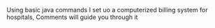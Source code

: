 Using basic java commands I set uo a computerized billing system for hospitals,
Comments will guide you through it

